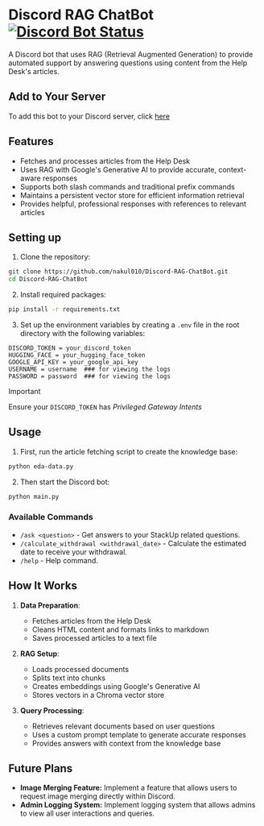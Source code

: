 # Discord RAG ChatBot [![Discord Bot Status](https://img.shields.io/uptimerobot/status/m797755645-ffcd7b3cbdfe301d6aee7b6e)](https://stats.uptimerobot.com/mHvREacZr4)

A Discord bot that uses RAG (Retrieval Augmented Generation) to provide automated support by answering questions using content from the Help Desk's articles.

## Add to Your Server

To add this bot to your Discord server, click [here](https://discord.com/oauth2/authorize?client_id=1289849397978333227&permissions=277293845568&integration_type=0&scope=bot+applications.commands)

## Features

- Fetches and processes articles from the Help Desk
- Uses RAG with Google's Generative AI to provide accurate, context-aware responses
- Supports both slash commands and traditional prefix commands
- Maintains a persistent vector store for efficient information retrieval
- Provides helpful, professional responses with references to relevant articles

## Setting up

1. Clone the repository:

```bash
git clone https://github.com/nakul010/Discord-RAG-ChatBot.git
cd Discord-RAG-ChatBot
```

2. Install required packages:

```bash
pip install -r requirements.txt
```

3. Set up the environment variables by creating a `.env` file in the root directory with the following variables:

```
DISCORD_TOKEN = your_discord_token
HUGGING_FACE = your_hugging_face_token
GOOGLE_API_KEY = your_google_api_key
USERNAME = username  ### for viewing the logs
PASSWORD = password  ### for viewing the logs
```

> [!IMPORTANT]
> Ensure your `DISCORD_TOKEN` has _Privileged Gateway Intents_

## Usage

1. First, run the article fetching script to create the knowledge base:

```bash
python eda-data.py
```

2. Then start the Discord bot:

```bash
python main.py
```

### Available Commands

- `/ask <question>` - Get answers to your StackUp related questions.
- `/calculate_withdrawal <withdrawal_date>` - Calculate the estimated date to receive your withdrawal.
- `/help` - Help command.

## How It Works

1. **Data Preparation**:
   - Fetches articles from the Help Desk
   - Cleans HTML content and formats links to markdown
   - Saves processed articles to a text file

2. **RAG Setup**:
   - Loads processed documents
   - Splits text into chunks
   - Creates embeddings using Google's Generative AI
   - Stores vectors in a Chroma vector store

3. **Query Processing**:
   - Retrieves relevant documents based on user questions
   - Uses a custom prompt template to generate accurate responses
   - Provides answers with context from the knowledge base

## Future Plans

- **Image Merging Feature:** Implement a feature that allows users to request image merging directly within Discord.
- **Admin Logging System:** Implement logging system that allows admins to view all user interactions and queries.
